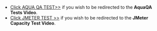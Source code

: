 
- [Click AQUA QA TEST>>](https://youtu.be/rHSpiDqjnJY) if you wish to be redirected to the **AquaQA Tests Video**.
- [Click JMETER TEST >>](https://youtu.be/fZ1DdwDCXU8) if you wish to be redirected to the **JMeter Capacity Test Video**.

<!-- hOLA -->
